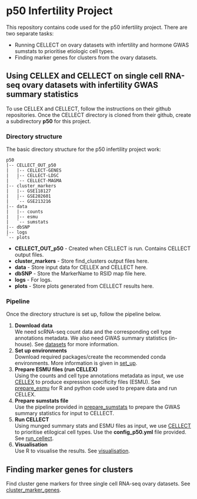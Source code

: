 # p50 Infertility Project
This repository contains code used for the p50 infertility project. There are two separate tasks:
- Running CELLECT on ovary datasets with infertility and hormone GWAS sumstats to prioritise etiologic cell types.
- Finding marker genes for clusters from the ovary datasets.

## Using CELLEX and CELLECT on single cell RNA-seq ovary datasets with infertility GWAS summary statistics
To use CELLEX and CELLECT, follow the instructions on their github repositories. Once the CELLECT directory is cloned from their github, create a subdirectory **p50** for this project.

### Directory structure
The basic directory structure for the p50 infertility project work:
```
p50
|-- CELLECT_OUT_p50
|   |-- CELLECT-GENES
|   |-- CELLECT-LDSC
|   `-- CELLECT-MAGMA
|-- cluster_markers
|   |-- GSE118127
|   |-- GSE202601
|   `-- GSE213216
|-- data
|   |-- counts
|   |-- esmu
|   `-- sumstats
|-- dbSNP
|-- logs
`-- plots
```
- **CELLECT_OUT_p50** - Created when CELLECT is run. Contains CELLECT output files.
- **cluster_markers** - Store find_clusters output files here.
- **data** - Store input data for CELLEX and CELLECT here.
- **dbSNP** - Store the MarkerName to RSID map file here.
- **logs** - For logs.
- **plots** - Store plots generated from CELLECT results here. 

### Pipeline
Once the directory structure is set up, follow the pipeline below.
1. **Download data**  
We need scRNA-seq count data and the corresponding cell type annotations metadata. We also need GWAS summary statistics (in-house). See [datasets](https://github.com/melparker101/p50/tree/main/datasets) for more information.  
2. **Set up environments**  
Download required packages/create the recommended conda environments. More information is given in [set_up](https://github.com/melparker101/p50/tree/main/set_up).
3. **Prepare ESMU files (run CELLEX)**  
Using the counts and cell type annotations metadata as input, we use [CELLEX](https://github.com/perslab/CELLEX) to produce expression specificity files (ESMU). See [prepare_esmu](https://github.com/melparker101/p50/tree/main/prepare_esmu) for R and python code used to prepare data and run CELLEX.
4. **Prepare sumstats file**  
Use the pipeline provided in [prepare_sumstats](https://github.com/melparker101/p50/tree/main/prepare_sumstats) to prepare the GWAS summary statistics for input to CELLECT.  
5. **Run CELLECT**  
Using munged summary stats and ESMU files as input, we use [CELLECT](https://github.com/perslab/CELLECT/wiki/CELLECT-LDSC-Tutorial) to prioritise etilogical cell types. Use the **config_p50.yml** file provided. See [run_cellect](https://github.com/melparker101/p50/tree/main/run_cellect).  
6. **Visualisation**  
Use R to visualise the results. See [visualisation](https://github.com/melparker101/p50/tree/main/visualisation).  

## Finding marker genes for clusters
Find cluster gene markers for three single cell RNA-seq ovary datasets. See [cluster_marker_genes](https://github.com/melparker101/p50/tree/main/cluster_marker_genes).
